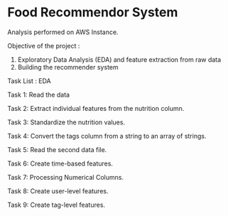 # Food Recommendor System 
Analysis performed on AWS Instance.

Objective of the project : 
1. Exploratory Data Analysis (EDA) and feature extraction from raw data 
2. Building the recommender system

Task List : EDA

Task 1: Read the data

Task 2: Extract individual features from the nutrition column.

Task 3: Standardize the nutrition values.

Task 4: Convert the tags column from a string to an array of strings.

Task 5: Read the second data file.

Task 6:  Create time-based features.

Task 7: Processing Numerical Columns. 

Task 8: Create user-level features.

Task 9: Create tag-level features.
